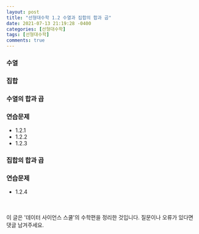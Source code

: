 ```yaml
---
layout: post
title: "선형대수학 1.2 수열과 집합의 합과 곱"
date: 2021-07-13 21:19:28 -0400
categories: [선형대수학]
tags: [선형대수학]
comments: true
---
```


### 수열
### 집합
### 수열의 합과 곱
### 연습문제
- 1.2.1
- 1.2.2
- 1.2.3
### 집합의 합과 곱
### 연습문제
- 1.2.4

<br/>
<br/>
이 글은 '데이터 사이언스 스쿨'의 수학편을 정리한 것입니다.
질문이나 오류가 있다면 댓글 남겨주세요.
